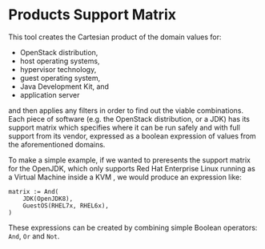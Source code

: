 # Products Support Matrix

This tool creates the Cartesian product of the domain values for:

- OpenStack distribution, 
- host operating systems, 
- hypervisor technology, 
- guest operating system, 
- Java Development Kit, and 
- application server

and then applies any filters in order to find out the viable combinations. Each piece of software (e.g. the OpenStack distribution, or a JDK) has its support matrix which specifies where it can be run safely and with full support from its vendor, expressed as a boolean expression of values from the aforementioned domains.

To make a simple example, if we wanted to preresents the support matrix for the OpenJDK, which only supports Red Hat Enterprise Linux running as a Virtual Machine inside a KVM , we would produce an expression like:
```golang
matrix := And(
	JDK(OpenJDK8),
	GuestOS(RHEL7x, RHEL6x),
)
```
These expressions can be created by combining simple Boolean operators: `And`, `Or` and `Not`.
